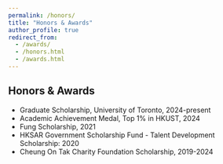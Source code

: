 ```yaml
---
permalink: /honors/
title: "Honors & Awards"
author_profile: true
redirect_from: 
  - /awards/
  - /honors.html
  - /awards.html
---
```


## Honors & Awards

* Graduate Scholarship, University of Toronto, 2024-present
* Academic Achievement Medal, Top 1% in HKUST, 2024
* Fung Scholarship, 2021
* HKSAR Government Scholarship Fund - Talent Development Scholarship: 2020
* Cheung On Tak Charity Foundation Scholarship, 2019-2024